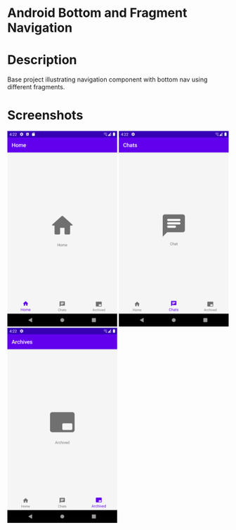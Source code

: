 # Android Bottom and Fragment Navigation
# Description
Base project illustrating navigation component with bottom nav using different fragments.

# Screenshots
<img src="./screenshots/home.png" width="250" />  <img src="./screenshots/chats.png" width="250" />  <img src="./screenshots/archives.png" width="250" />